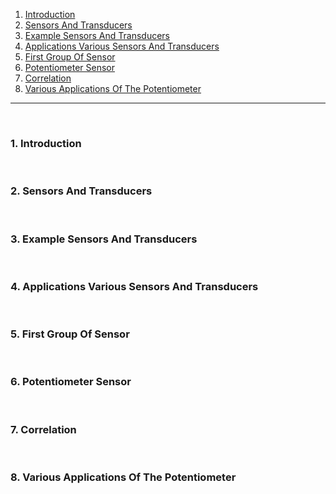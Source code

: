 1. [Introduction](#1)
2. [Sensors And Transducers](#2)
3. [Example Sensors And Transducers](#3)
4. [Applications Various Sensors And Transducers](#4)
5. [First Group Of Sensor](#5)
6. [Potentiometer Sensor](#6)
7. [Correlation](#7)
8. [Various Applications Of The Potentiometer](#8)

---

<br>

### 1. Introduction<a id='1'></a>

<br>

### 2. Sensors And Transducers<a id='2'></a>

<br>

### 3. Example Sensors And Transducers<a id='3'></a>

<br>

### 4. Applications Various Sensors And Transducers<a id='4'></a>

<br>

### 5. First Group Of Sensor<a id='5'></a>

<br>

### 6. Potentiometer Sensor<a id='6'></a>

<br>

### 7. Correlation<a id='7'></a>

<br>

### 8. Various Applications Of The Potentiometer<a id='8'></a>

<br>
